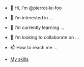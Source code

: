 - 👋 Hi, I’m @pierrot-le-foo
- 👀 I’m interested in ...
- 🌱 I’m currently learning ...
- 💞️ I’m looking to collaborate on ...
- 📫 How to reach me ...

- [My skills](https://work-1300b.web.app/)

<!---
pierrot-le-foo/pierrot-le-foo is a ✨ special ✨ repository because its `README.md` (this file) appears on your GitHub profile.
You can click the Preview link to take a look at your changes.
--->
